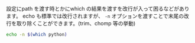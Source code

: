 設定にpath を渡す時とかにwhich の結果を渡すを改行が入って困るなどがあります。
echo も標準では改行されますが、 `-n` オプションを渡すことで末尾の改行を取り除くことができます。(trim、chomp 等の挙動)

```bash
echo -n $(which python)
```
